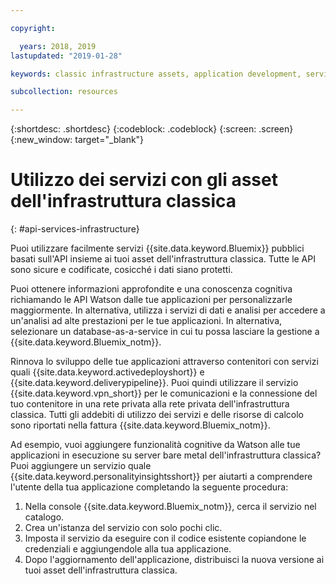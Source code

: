 ```yaml
---

copyright:

  years: 2018, 2019
lastupdated: "2019-01-28"

keywords: classic infrastructure assets, application development, services that work with classic infrastructure

subcollection: resources

---
```


{:shortdesc: .shortdesc}
{:codeblock: .codeblock}
{:screen: .screen}
{:new_window: target="_blank"}


# Utilizzo dei servizi con gli asset dell'infrastruttura classica
{: #api-services-infrastructure}

Puoi utilizzare facilmente servizi {{site.data.keyword.Bluemix}} pubblici basati sull'API insieme ai tuoi asset dell'infrastruttura classica. Tutte le API sono sicure e codificate, cosicché i dati siano protetti.

Puoi ottenere informazioni approfondite e una conoscenza cognitiva richiamando le API Watson dalle tue applicazioni per personalizzarle maggiormente. In alternativa, utilizza i servizi di dati e analisi per accedere a un'analisi ad alte prestazioni per le tue applicazioni. In alternativa, selezionare un database-as-a-service in cui tu possa lasciare la gestione a {{site.data.keyword.Bluemix_notm}}.

Rinnova lo sviluppo delle tue applicazioni attraverso contenitori con servizi quali {{site.data.keyword.activedeployshort}} e {{site.data.keyword.deliverypipeline}}. Puoi quindi utilizzare il servizio {{site.data.keyword.vpn_short}} per le comunicazioni e la connessione del tuo contenitore in una rete privata alla rete privata dell'infrastruttura classica. Tutti gli addebiti di utilizzo dei servizi e delle risorse di calcolo sono riportati nella fattura {{site.data.keyword.Bluemix_notm}}.

Ad esempio, vuoi aggiungere funzionalità cognitive da Watson alle tue applicazioni in esecuzione su server bare metal dell'infrastruttura classica? Puoi aggiungere un servizio quale {{site.data.keyword.personalityinsightsshort}} per aiutarti a comprendere l'utente della tua applicazione completando la seguente procedura:

1. Nella console {{site.data.keyword.Bluemix_notm}}, cerca il servizio nel catalogo.
2. Crea un'istanza del servizio con solo pochi clic.
3. Imposta il servizio da eseguire con il codice esistente copiandone le credenziali e aggiungendole alla tua applicazione.
4. Dopo l'aggiornamento dell'applicazione, distribuisci la nuova versione ai tuoi asset dell'infrastruttura classica.
